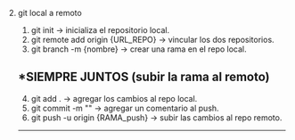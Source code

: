 2. git local a remoto
	1. git init → inicializa el repositorio local.
	2. git remote add origin {URL_REPO} → vincular los dos repositorios.
	3. git branch -m {nombre} → crear una rama en el repo local.

	*SIEMPRE JUNTOS (subir la rama al remoto)
	-------------------------------------------------------------------
	4. git add . → agregar los cambios al repo local.
	5. git commit -m "" → agregar un comentario al push.
	6. git push -u origin {RAMA_push} → subir las cambios al repo remoto.
	-------------------------------------------------------------------
